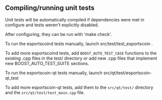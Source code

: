 Compiling/running unit tests
------------------------------------

Unit tests will be automatically compiled if dependencies were met in configure
and tests weren't explicitly disabled.

After configuring, they can be run with 'make check'.

To run the esportscoind tests manually, launch src/test/test_esportscoin .

To add more esportscoind tests, add `BOOST_AUTO_TEST_CASE` functions to the existing
.cpp files in the test/ directory or add new .cpp files that
implement new BOOST_AUTO_TEST_SUITE sections.

To run the esportscoin-qt tests manually, launch src/qt/test/esportscoin-qt_test

To add more esportscoin-qt tests, add them to the `src/qt/test/` directory and
the `src/qt/test/test_main.cpp` file.
